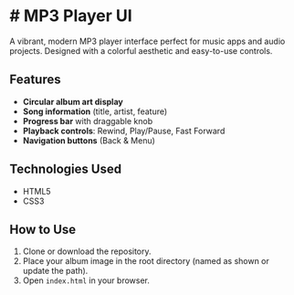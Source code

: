 # # MP3 Player UI

A vibrant, modern MP3 player interface perfect for music apps and audio projects. Designed with a colorful aesthetic and easy-to-use controls.

## Features

- **Circular album art display**
- **Song information** (title, artist, feature)
- **Progress bar** with draggable knob
- **Playback controls**: Rewind, Play/Pause, Fast Forward
- **Navigation buttons** (Back & Menu)


## Technologies Used

- HTML5
- CSS3

## How to Use

1. Clone or download the repository.
2. Place your album image in the root directory (named as shown or update the path).
3. Open `index.html` in your browser.

